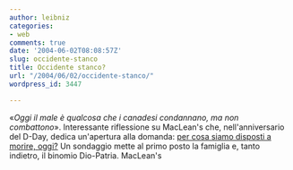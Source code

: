 ```yaml
---
author: leibniz
categories:
- web
comments: true
date: '2004-06-02T08:08:57Z'
slug: occidente-stanco
title: Occidente stanco?
url: "/2004/06/02/occidente-stanco/"
wordpress_id: 3447

---
```

«_Oggi il male è qualcosa che i canadesi condannano, ma non combattono_». Interessante riflessione su MacLean's che, nell'anniversario del D-Day, dedica un'apertura alla domanda: [per cosa siamo disposti a morire, oggi?](https://www.macleans.ca/topstories/history/article.jsp?content=20040607_81769_81769) Un sondaggio mette al primo posto la famiglia e, tanto indietro, il binomio Dio-Patria.
MacLean's
